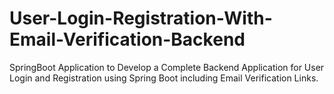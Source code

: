 # User-Login-Registration-With-Email-Verification-Backend
SpringBoot Application to Develop a Complete Backend Application for User Login and Registration using Spring Boot including Email Verification Links.
